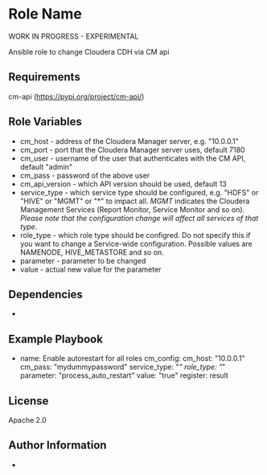 Role Name
=========
 
WORK IN PROGRESS - EXPERIMENTAL

Ansible role to change Cloudera CDH via CM api

Requirements
------------

cm-api (https://pypi.org/project/cm-api/)

Role Variables
--------------

- cm_host - address of the Cloudera Manager server, e.g. "10.0.0.1"
- cm_port - port that the Cloudera Manager server uses, default 7180
- cm_user - username of the user that authenticates with the CM API, default "admin"
- cm_pass - password of the above user
- cm_api_version - which API version should be used, default 13
- service_type - which service type should be configured, e.g. "HDFS" or "HIVE" or "MGMT" or "*" to impact all. *MGMT* indicates the Cloudera Management Services (Report Monitor, Service Monitor and so on). _Please note that the configuration change will affect all services of that type_.
- role_type - which role type should be configred. Do not specify this if you want to change a Service-wide configuration. Possible values are NAMENODE, HIVE_METASTORE and so on.
- parameter - parameter to be changed
- value - actual new value for the parameter

Dependencies
------------

-

Example Playbook
----------------

- name: Enable autorestart for all roles
  cm_config:
    cm_host: "10.0.0.1"
    cm_pass: "mydummypassword"
    service_type: "*"
    role_type: "*"
    parameter: "process_auto_restart"
    value: "true"
  register: result

License
-------

Apache 2.0

Author Information
------------------

-
